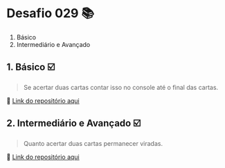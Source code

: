 # Desafio 029 :books:

1. Básico
2. Intermediário e Avançado

## 1. Básico :ballot_box_with_check:

> Se acertar duas cartas contar isso no console até o final das cartas.

:memo: [Link do repositório aqui]()

## 2. Intermediário e Avançado :ballot_box_with_check:

> Quanto acertar duas cartas permanecer viradas. 

:memo: [Link do repositório aqui]()


